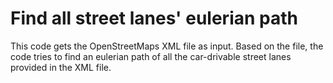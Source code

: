 # Find all street lanes' eulerian path
This code gets the OpenStreetMaps XML file as input. Based on the file, the code tries to find an eulerian path of all the car-drivable street lanes provided in the XML file.
